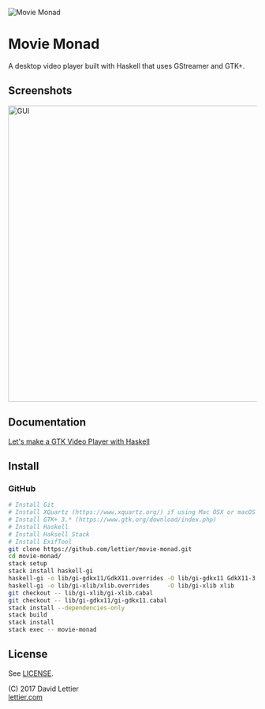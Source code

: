 ![Movie Monad](https://i.imgur.com/Vt9Bipy.png)

# Movie Monad

A desktop video player built with Haskell that uses GStreamer and GTK+.

## Screenshots

<img src="http://i.imgur.com/QOMXSwo.jpg" width="600" alt="GUI" title= "GUI" />

## Documentation

[Let's make a GTK Video Player with Haskell](https://lettier.github.io/posts/2017-08-30-haskell-gtk-video-player.html)

## Install

### GitHub

```bash
# Install Git
# Install XQuartz (https://www.xquartz.org/) if using Mac OSX or macOS
# Install GTK+ 3.* (https://www.gtk.org/download/index.php)
# Install Haskell
# Install Haksell Stack
# Install ExifTool
git clone https://github.com/lettier/movie-monad.git
cd movie-monad/
stack setup
stack install haskell-gi
haskell-gi -o lib/gi-gdkx11/GdkX11.overrides -O lib/gi-gdkx11 GdkX11-3.0
haskell-gi -o lib/gi-xlib/xlib.overrides     -O lib/gi-xlib xlib
git checkout -- lib/gi-xlib/gi-xlib.cabal
git checkout -- lib/gi-gdkx11/gi-gdkx11.cabal
stack install --dependencies-only
stack build
stack install
stack exec -- movie-monad
```

## License

See [LICENSE](LICENSE).

(C) 2017 David Lettier  
[lettier.com](http://www.lettier.com/)
